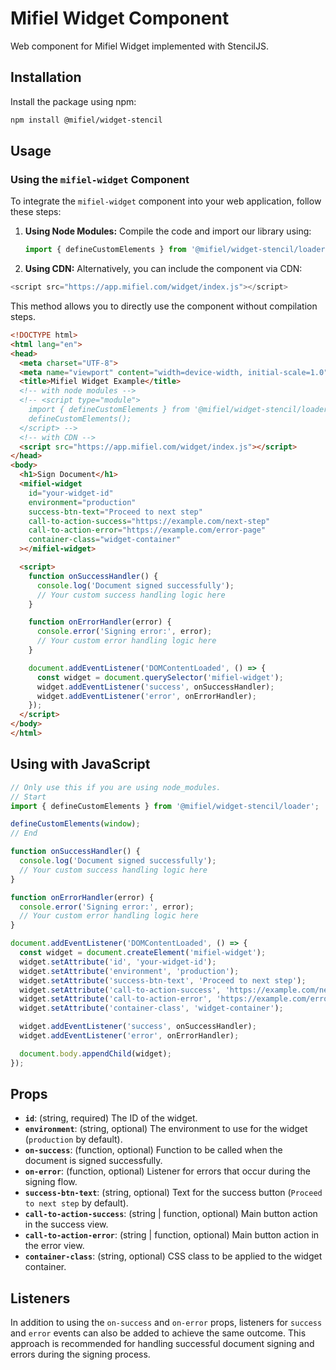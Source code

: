 # Mifiel Widget Component

Web component for Mifiel Widget implemented with StencilJS.

## Installation

Install the package using npm:

```bash
npm install @mifiel/widget-stencil
```

## Usage

### Using the `mifiel-widget` Component

To integrate the `mifiel-widget` component into your web application, follow these steps:

1. **Using Node Modules:**
   Compile the code and import our library using:
   ```javascript
   import { defineCustomElements } from '@mifiel/widget-stencil/loader';
   ```

2. **Using CDN:**
  Alternatively, you can include the component via CDN:
  ```javascript
  <script src="https://app.mifiel.com/widget/index.js"></script>
  ```
  This method allows you to directly use the component without compilation steps.


```html
<!DOCTYPE html>
<html lang="en">
<head>
  <meta charset="UTF-8">
  <meta name="viewport" content="width=device-width, initial-scale=1.0">
  <title>Mifiel Widget Example</title>
  <!-- with node modules -->
  <!-- <script type="module">
    import { defineCustomElements } from '@mifiel/widget-stencil/loader';
    defineCustomElements();
  </script> -->
  <!-- with CDN -->
  <script src="https://app.mifiel.com/widget/index.js"></script>
</head>
<body>
  <h1>Sign Document</h1>
  <mifiel-widget
    id="your-widget-id"
    environment="production"
    success-btn-text="Proceed to next step"
    call-to-action-success="https://example.com/next-step"
    call-to-action-error="https://example.com/error-page"
    container-class="widget-container"
  ></mifiel-widget>

  <script>
    function onSuccessHandler() {
      console.log('Document signed successfully');
      // Your custom success handling logic here
    }

    function onErrorHandler(error) {
      console.error('Signing error:', error);
      // Your custom error handling logic here
    }

    document.addEventListener('DOMContentLoaded', () => {
      const widget = document.querySelector('mifiel-widget');
      widget.addEventListener('success', onSuccessHandler);
      widget.addEventListener('error', onErrorHandler);
    });
  </script>
</body>
</html>
```

## Using with JavaScript

```javascript
// Only use this if you are using node_modules.
// Start
import { defineCustomElements } from '@mifiel/widget-stencil/loader';

defineCustomElements(window);
// End

function onSuccessHandler() {
  console.log('Document signed successfully');
  // Your custom success handling logic here
}

function onErrorHandler(error) {
  console.error('Signing error:', error);
  // Your custom error handling logic here
}

document.addEventListener('DOMContentLoaded', () => {
  const widget = document.createElement('mifiel-widget');
  widget.setAttribute('id', 'your-widget-id');
  widget.setAttribute('environment', 'production');
  widget.setAttribute('success-btn-text', 'Proceed to next step');
  widget.setAttribute('call-to-action-success', 'https://example.com/next-step');
  widget.setAttribute('call-to-action-error', 'https://example.com/error-page');
  widget.setAttribute('container-class', 'widget-container');

  widget.addEventListener('success', onSuccessHandler);
  widget.addEventListener('error', onErrorHandler);

  document.body.appendChild(widget);
});

```

## Props

- **`id`**: (string, required) The ID of the widget.
- **`environment`**: (string, optional) The environment to use for the widget (`production` by default).
- **`on-success`**: (function, optional) Function to be called when the document is signed successfully.
- **`on-error`**: (function, optional) Listener for errors that occur during the signing flow.
- **`success-btn-text`**: (string, optional) Text for the success button (`Proceed to next step` by default).
- **`call-to-action-success`**: (string | function, optional) Main button action in the success view.
- **`call-to-action-error`**: (string | function, optional) Main button action in the error view.
- **`container-class`**: (string, optional) CSS class to be applied to the widget container.

## Listeners

In addition to using the `on-success` and `on-error` props, listeners for `success` and `error` events can also be added to achieve the same outcome. This approach is recommended for handling successful document signing and errors during the signing process.
